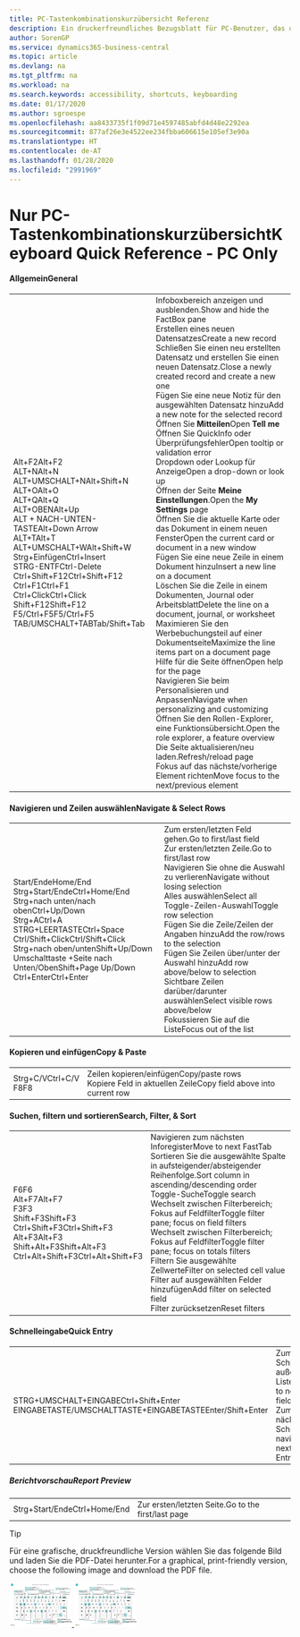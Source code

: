 ```yaml
---
title: PC-Tastenkombinationskurzübersicht Referenz
description: Ein druckerfreundliches Bezugsblatt für PC-Benutzer, das die gängigsten Tastenkombinationen enthält.
author: SorenGP
ms.service: dynamics365-business-central
ms.topic: article
ms.devlang: na
ms.tgt_pltfrm: na
ms.workload: na
ms.search.keywords: accessibility, shortcuts, keyboarding
ms.date: 01/17/2020
ms.author: sgroespe
ms.openlocfilehash: aa8433735f1f09d71e4597485abfd4d48e2292ea
ms.sourcegitcommit: 877af26e3e4522ee234fbba606615e105ef3e90a
ms.translationtype: HT
ms.contentlocale: de-AT
ms.lasthandoff: 01/28/2020
ms.locfileid: "2991969"
---
```

# <a name="keyboard-quick-reference---pc-only"></a><span data-ttu-id="1edbd-103">Nur PC-Tastenkombinationskurzübersicht</span><span class="sxs-lookup"><span data-stu-id="1edbd-103">Keyboard Quick Reference - PC Only</span></span>

#### <a name="general"></a><span data-ttu-id="1edbd-104">Allgemein</span><span class="sxs-lookup"><span data-stu-id="1edbd-104">General</span></span>
|||  
|-|-|
|<span data-ttu-id="1edbd-105">Alt+F2</span><span class="sxs-lookup"><span data-stu-id="1edbd-105">Alt+F2</span></span><br /><span data-ttu-id="1edbd-106">ALT+N</span><span class="sxs-lookup"><span data-stu-id="1edbd-106">Alt+N</span></span><br /><span data-ttu-id="1edbd-107">ALT+UMSCHALT+N</span><span class="sxs-lookup"><span data-stu-id="1edbd-107">Alt+Shift+N</span></span><br /><span data-ttu-id="1edbd-108">ALT+O</span><span class="sxs-lookup"><span data-stu-id="1edbd-108">Alt+O</span></span><br /><span data-ttu-id="1edbd-109">ALT+Q</span><span class="sxs-lookup"><span data-stu-id="1edbd-109">Alt+Q</span></span><br /><span data-ttu-id="1edbd-110">ALT+OBEN</span><span class="sxs-lookup"><span data-stu-id="1edbd-110">Alt+Up</span></span><br /><span data-ttu-id="1edbd-111">ALT + NACH-UNTEN-TASTE</span><span class="sxs-lookup"><span data-stu-id="1edbd-111">Alt+Down Arrow</span></span><br /><span data-ttu-id="1edbd-112">ALT+T</span><span class="sxs-lookup"><span data-stu-id="1edbd-112">Alt+T</span></span><br /><span data-ttu-id="1edbd-113">ALT+UMSCHALT+W</span><span class="sxs-lookup"><span data-stu-id="1edbd-113">Alt+Shift+W</span></span><br /><span data-ttu-id="1edbd-114">Strg+Einfügen</span><span class="sxs-lookup"><span data-stu-id="1edbd-114">Ctrl+Insert</span></span><br /><span data-ttu-id="1edbd-115">STRG-ENTF</span><span class="sxs-lookup"><span data-stu-id="1edbd-115">Ctrl-Delete</span></span><br /><span data-ttu-id="1edbd-116">Ctrl+Shift+F12</span><span class="sxs-lookup"><span data-stu-id="1edbd-116">Ctrl+Shift+F12</span></span><br /><span data-ttu-id="1edbd-117">Ctrl+F1</span><span class="sxs-lookup"><span data-stu-id="1edbd-117">Ctrl+F1</span></span><br /><span data-ttu-id="1edbd-118">Ctrl+Click</span><span class="sxs-lookup"><span data-stu-id="1edbd-118">Ctrl+Click</span></span><br /><span data-ttu-id="1edbd-119">Shift+F12</span><span class="sxs-lookup"><span data-stu-id="1edbd-119">Shift+F12</span></span><br /><span data-ttu-id="1edbd-120">F5/Ctrl+F5</span><span class="sxs-lookup"><span data-stu-id="1edbd-120">F5/Ctrl+F5</span></span><br /><span data-ttu-id="1edbd-121">TAB/UMSCHALT+TAB</span><span class="sxs-lookup"><span data-stu-id="1edbd-121">Tab/Shift+Tab</span></span><br />|<span data-ttu-id="1edbd-122">Infoboxbereich anzeigen und ausblenden.</span><span class="sxs-lookup"><span data-stu-id="1edbd-122">Show and hide the FactBox pane</span></span><br /><span data-ttu-id="1edbd-123">Erstellen eines neuen Datensatzes</span><span class="sxs-lookup"><span data-stu-id="1edbd-123">Create a new record</span></span><br /><span data-ttu-id="1edbd-124">Schließen Sie einen neu erstellten Datensatz und erstellen Sie einen neuen Datensatz.</span><span class="sxs-lookup"><span data-stu-id="1edbd-124">Close a newly created record and create a new one</span></span><br /><span data-ttu-id="1edbd-125">Fügen Sie eine neue Notiz für den ausgewählten Datensatz hinzu</span><span class="sxs-lookup"><span data-stu-id="1edbd-125">Add a new note for the selected record</span></span><br /><span data-ttu-id="1edbd-126">Öffnen Sie **Mitteilen**</span><span class="sxs-lookup"><span data-stu-id="1edbd-126">Open **Tell me**</span></span><br /><span data-ttu-id="1edbd-127">Öffnen Sie QuickInfo oder Überprüfungsfehler</span><span class="sxs-lookup"><span data-stu-id="1edbd-127">Open tooltip or validation error</span></span><br /><span data-ttu-id="1edbd-128">Dropdown oder Lookup für Anzeige</span><span class="sxs-lookup"><span data-stu-id="1edbd-128">Open a drop-down or look up</span></span><br /><span data-ttu-id="1edbd-129">Öffnen der Seite **Meine Einstellungen**.</span><span class="sxs-lookup"><span data-stu-id="1edbd-129">Open the **My Settings** page</span></span><br /><span data-ttu-id="1edbd-130">Öffnen Sie die aktuelle Karte oder das Dokument in einem neuen Fenster</span><span class="sxs-lookup"><span data-stu-id="1edbd-130">Open the current card or document in a new window</span></span><br /><span data-ttu-id="1edbd-131">Fügen Sie eine neue Zeile in einem Dokument hinzu</span><span class="sxs-lookup"><span data-stu-id="1edbd-131">Insert a new line on a document</span></span><br /><span data-ttu-id="1edbd-132">Löschen Sie die Zeile in einem Dokumenten, Journal oder Arbeitsblatt</span><span class="sxs-lookup"><span data-stu-id="1edbd-132">Delete the line on a document, journal, or worksheet</span></span><br /><span data-ttu-id="1edbd-133">Maximieren Sie den Werbebuchungsteil auf einer Dokumentseite</span><span class="sxs-lookup"><span data-stu-id="1edbd-133">Maximize the line items part on a document page</span></span><br /><span data-ttu-id="1edbd-134">Hilfe für die Seite öffnen</span><span class="sxs-lookup"><span data-stu-id="1edbd-134">Open help for the page</span></span><br /><span data-ttu-id="1edbd-135">Navigieren Sie beim Personalisieren und Anpassen</span><span class="sxs-lookup"><span data-stu-id="1edbd-135">Navigate when personalizing and customizing</span></span><br /><span data-ttu-id="1edbd-136">Öffnen Sie den Rollen-Explorer, eine Funktionsübersicht.</span><span class="sxs-lookup"><span data-stu-id="1edbd-136">Open the role explorer, a feature overview</span></span><br /><span data-ttu-id="1edbd-137">Die Seite aktualisieren/neu laden.</span><span class="sxs-lookup"><span data-stu-id="1edbd-137">Refresh/reload page</span></span><br /><span data-ttu-id="1edbd-138">Fokus auf das nächste/vorherige Element richten</span><span class="sxs-lookup"><span data-stu-id="1edbd-138">Move focus to the next/previous element</span></span>|

#### <a name="navigate--select-rows"></a><span data-ttu-id="1edbd-139">Navigieren und Zeilen auswählen</span><span class="sxs-lookup"><span data-stu-id="1edbd-139">Navigate & Select Rows</span></span>
|||
|-|-|
|<span data-ttu-id="1edbd-140">Start/Ende</span><span class="sxs-lookup"><span data-stu-id="1edbd-140">Home/End</span></span><br /><span data-ttu-id="1edbd-141">Strg+Start/Ende</span><span class="sxs-lookup"><span data-stu-id="1edbd-141">Ctrl+Home/End</span></span> <br /><span data-ttu-id="1edbd-142">Strg+nach unten/nach oben</span><span class="sxs-lookup"><span data-stu-id="1edbd-142">Ctrl+Up/Down</span></span><br /><span data-ttu-id="1edbd-143">Strg+A</span><span class="sxs-lookup"><span data-stu-id="1edbd-143">Ctrl+A</span></span> <br /><span data-ttu-id="1edbd-144">STRG+LEERTASTE</span><span class="sxs-lookup"><span data-stu-id="1edbd-144">Ctrl+Space</span></span><br /><span data-ttu-id="1edbd-145">Ctrl/Shift+Click</span><span class="sxs-lookup"><span data-stu-id="1edbd-145">Ctrl/Shift+Click</span></span><br /><span data-ttu-id="1edbd-146">Strg+nach oben/unten</span><span class="sxs-lookup"><span data-stu-id="1edbd-146">Shift+Up/Down</span></span><br /><span data-ttu-id="1edbd-147">Umschalttaste +Seite nach Unten/Oben</span><span class="sxs-lookup"><span data-stu-id="1edbd-147">Shift+Page Up/Down</span></span><br /><span data-ttu-id="1edbd-148">Ctrl+Enter</span><span class="sxs-lookup"><span data-stu-id="1edbd-148">Ctrl+Enter</span></span>|<span data-ttu-id="1edbd-149">Zum ersten/letzten Feld gehen.</span><span class="sxs-lookup"><span data-stu-id="1edbd-149">Go to first/last field</span></span><br /><span data-ttu-id="1edbd-150">Zur ersten/letzten Zeile.</span><span class="sxs-lookup"><span data-stu-id="1edbd-150">Go to first/last row</span></span><br /><span data-ttu-id="1edbd-151">Navigieren Sie ohne die Auswahl zu verlieren</span><span class="sxs-lookup"><span data-stu-id="1edbd-151">Navigate without losing selection</span></span><br /><span data-ttu-id="1edbd-152">Alles auswählen</span><span class="sxs-lookup"><span data-stu-id="1edbd-152">Select all</span></span><br /><span data-ttu-id="1edbd-153">Toggle-Zeilen-Auswahl</span><span class="sxs-lookup"><span data-stu-id="1edbd-153">Toggle row selection</span></span><br /> <span data-ttu-id="1edbd-154">Fügen Sie die Zeile/Zeilen der Angaben hinzu</span><span class="sxs-lookup"><span data-stu-id="1edbd-154">Add the row/rows to the selection</span></span><br /><span data-ttu-id="1edbd-155">Fügen Sie Zeilen über/unter der Auswahl hinzu</span><span class="sxs-lookup"><span data-stu-id="1edbd-155">Add row above/below to selection</span></span><br /><span data-ttu-id="1edbd-156">Sichtbare Zeilen darüber/darunter auswählen</span><span class="sxs-lookup"><span data-stu-id="1edbd-156">Select visible rows above/below</span></span> <br /><span data-ttu-id="1edbd-157">Fokussieren Sie auf die Liste</span><span class="sxs-lookup"><span data-stu-id="1edbd-157">Focus out of the list</span></span>|

#### <a name="copy--paste"></a><span data-ttu-id="1edbd-158">Kopieren und einfügen</span><span class="sxs-lookup"><span data-stu-id="1edbd-158">Copy & Paste</span></span>
|||
|-|-|
|<span data-ttu-id="1edbd-159">Strg+C/V</span><span class="sxs-lookup"><span data-stu-id="1edbd-159">Ctrl+C/V</span></span><br /><span data-ttu-id="1edbd-160">F8</span><span class="sxs-lookup"><span data-stu-id="1edbd-160">F8</span></span>|<span data-ttu-id="1edbd-161">Zeilen kopieren/einfügen</span><span class="sxs-lookup"><span data-stu-id="1edbd-161">Copy/paste rows</span></span><br /><span data-ttu-id="1edbd-162">Kopiere Feld in aktuellen Zeile</span><span class="sxs-lookup"><span data-stu-id="1edbd-162">Copy field above into current row</span></span>|

#### <a name="search-filter--sort"></a><span data-ttu-id="1edbd-163">Suchen, filtern und sortieren</span><span class="sxs-lookup"><span data-stu-id="1edbd-163">Search, Filter, & Sort</span></span>
|||
|-|-|
|<span data-ttu-id="1edbd-164">F6</span><span class="sxs-lookup"><span data-stu-id="1edbd-164">F6</span></span><br /><span data-ttu-id="1edbd-165">Alt+F7</span><span class="sxs-lookup"><span data-stu-id="1edbd-165">Alt+F7</span></span><br /><span data-ttu-id="1edbd-166">F3</span><span class="sxs-lookup"><span data-stu-id="1edbd-166">F3</span></span><br /><span data-ttu-id="1edbd-167">Shift+F3</span><span class="sxs-lookup"><span data-stu-id="1edbd-167">Shift+F3</span></span><br /><span data-ttu-id="1edbd-168">Ctrl+Shift+F3</span><span class="sxs-lookup"><span data-stu-id="1edbd-168">Ctrl+Shift+F3</span></span><br /><span data-ttu-id="1edbd-169">Alt+F3</span><span class="sxs-lookup"><span data-stu-id="1edbd-169">Alt+F3</span></span><br /><span data-ttu-id="1edbd-170">Shift+Alt+F3</span><span class="sxs-lookup"><span data-stu-id="1edbd-170">Shift+Alt+F3</span></span><br /><span data-ttu-id="1edbd-171">Ctrl+Alt+Shift+F3</span><span class="sxs-lookup"><span data-stu-id="1edbd-171">Ctrl+Alt+Shift+F3</span></span>|<span data-ttu-id="1edbd-172">Navigieren zum nächsten Inforegister</span><span class="sxs-lookup"><span data-stu-id="1edbd-172">Move to next FastTab</span></span><br /><span data-ttu-id="1edbd-173">Sortieren Sie die ausgewählte Spalte in aufsteigender/absteigender Reihenfolge.</span><span class="sxs-lookup"><span data-stu-id="1edbd-173">Sort column in ascending/descending order</span></span><br /><span data-ttu-id="1edbd-174">Toggle-Suche</span><span class="sxs-lookup"><span data-stu-id="1edbd-174">Toggle search</span></span><br /><span data-ttu-id="1edbd-175">Wechselt zwischen Filterbereich; Fokus auf Feldfilter</span><span class="sxs-lookup"><span data-stu-id="1edbd-175">Toggle filter pane; focus on field filters</span></span><br /><span data-ttu-id="1edbd-176">Wechselt zwischen Filterbereich; Fokus auf Feldfilter</span><span class="sxs-lookup"><span data-stu-id="1edbd-176">Toggle filter pane; focus on totals filters</span></span><br /><span data-ttu-id="1edbd-177">Filtern Sie ausgewählte Zellwerte</span><span class="sxs-lookup"><span data-stu-id="1edbd-177">Filter on selected cell value</span></span><br /><span data-ttu-id="1edbd-178">Filter auf ausgewählten Felder hinzufügen</span><span class="sxs-lookup"><span data-stu-id="1edbd-178">Add filter on selected field</span></span><br /><span data-ttu-id="1edbd-179">Filter zurücksetzen</span><span class="sxs-lookup"><span data-stu-id="1edbd-179">Reset filters</span></span>|

#### <a name="quick-entry"></a><span data-ttu-id="1edbd-180">Schnelleingabe</span><span class="sxs-lookup"><span data-stu-id="1edbd-180">Quick Entry</span></span>
|||
|-|-|
|<span data-ttu-id="1edbd-181">STRG+UMSCHALT+EINGABE</span><span class="sxs-lookup"><span data-stu-id="1edbd-181">Ctrl+Shift+Enter</span></span><br /><span data-ttu-id="1edbd-182">EINGABETASTE/UMSCHALTTASTE+EINGABETASTE</span><span class="sxs-lookup"><span data-stu-id="1edbd-182">Enter/Shift+Enter</span></span>|<span data-ttu-id="1edbd-183">Zum nächsten Schnelleingabefeld außerhalb einer Liste navigieren</span><span class="sxs-lookup"><span data-stu-id="1edbd-183">Go to next Quick Entry field outside a list</span></span><br /><span data-ttu-id="1edbd-184">Zum nächsten/vorherigen Schnelleingabefeld navigieren</span><span class="sxs-lookup"><span data-stu-id="1edbd-184">Go to next/previous Quick Entry field</span></span>|


##### <a name="report-preview"></a><span data-ttu-id="1edbd-185">Berichtvorschau</span><span class="sxs-lookup"><span data-stu-id="1edbd-185">Report Preview</span></span>
|||
|-|-|
|<span data-ttu-id="1edbd-186">Strg+Start/Ende</span><span class="sxs-lookup"><span data-stu-id="1edbd-186">Ctrl+Home/End</span></span>|<span data-ttu-id="1edbd-187">Zur ersten/letzten Seite.</span><span class="sxs-lookup"><span data-stu-id="1edbd-187">Go to the first/last page</span></span>|

> [!TIP]
> <span data-ttu-id="1edbd-188">Für eine grafische, druckfreundliche Version wählen Sie das folgende Bild und laden Sie die PDF-Datei herunter.</span><span class="sxs-lookup"><span data-stu-id="1edbd-188">For a graphical, print-friendly version, choose the following image and download the PDF file.</span></span>
>
> <span data-ttu-id="1edbd-189">[ ![](media/keyboard_shortcut_inline.png) ](media/keyboard_shortcuts.pdf)</span><span class="sxs-lookup"><span data-stu-id="1edbd-189">[ ![](media/keyboard_shortcut_inline.png) ](media/keyboard_shortcuts.pdf)</span></span>
